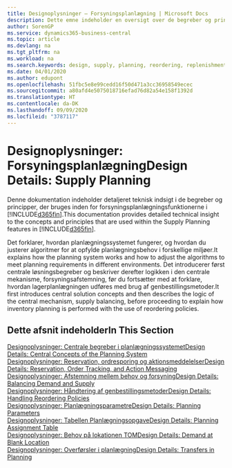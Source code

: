 ```yaml
---
title: Designoplysninger – Forsyningsplanlægning | Microsoft Docs
description: Dette emne indeholder en oversigt over de begreber og principper, der bruges inden for forsyningsplanlægningsfunktionerne i Business Central.
author: SorenGP
ms.service: dynamics365-business-central
ms.topic: article
ms.devlang: na
ms.tgt_pltfrm: na
ms.workload: na
ms.search.keywords: design, supply, planning, reordering, replenishment
ms.date: 04/01/2020
ms.author: edupont
ms.openlocfilehash: 51fbc5e8e99cedd16f50d471a3cc36958549ecec
ms.sourcegitcommit: a80afd4e5075018716efad76d82a54e158f1392d
ms.translationtype: HT
ms.contentlocale: da-DK
ms.lasthandoff: 09/09/2020
ms.locfileid: "3787117"
---
```

# <a name="design-details-supply-planning"></a><span data-ttu-id="eb9ef-103">Designoplysninger: Forsyningsplanlægning</span><span class="sxs-lookup"><span data-stu-id="eb9ef-103">Design Details: Supply Planning</span></span>
<span data-ttu-id="eb9ef-104">Denne dokumentation indeholder detaljeret teknisk indsigt i de begreber og principper, der bruges inden for forsyningsplanlægningsfunktionerne i [!INCLUDE[d365fin](includes/d365fin_md.md)].</span><span class="sxs-lookup"><span data-stu-id="eb9ef-104">This documentation provides detailed technical insight to the concepts and principles that are used within the Supply Planning features in [!INCLUDE[d365fin](includes/d365fin_md.md)].</span></span>  

<span data-ttu-id="eb9ef-105">Det forklarer, hvordan planlægningssystemet fungerer, og hvordan du justerer algoritmer for at opfylde planlægningsbehov i forskellige miljøer.</span><span class="sxs-lookup"><span data-stu-id="eb9ef-105">It explains how the planning system works and how to adjust the algorithms to meet planning requirements in different environments.</span></span> <span data-ttu-id="eb9ef-106">Det introducerer først centrale løsningsbegreber og beskriver derefter logikken i den centrale mekanisme, forsyningsafstemning, før du fortsætter med at forklare, hvordan lagerplanlægningen udføres med brug af genbestillingsmetoder.</span><span class="sxs-lookup"><span data-stu-id="eb9ef-106">It first introduces central solution concepts and then describes the logic of the central mechanism, supply balancing, before proceeding to explain how inventory planning is performed with the use of reordering policies.</span></span>  

## <a name="in-this-section"></a><span data-ttu-id="eb9ef-107">Dette afsnit indeholder</span><span class="sxs-lookup"><span data-stu-id="eb9ef-107">In This Section</span></span>  
[<span data-ttu-id="eb9ef-108">Designoplysninger: Centrale begreber i planlægningssystemet</span><span class="sxs-lookup"><span data-stu-id="eb9ef-108">Design Details: Central Concepts of the Planning System</span></span>](design-details-central-concepts-of-the-planning-system.md)  
[<span data-ttu-id="eb9ef-109">Designoplysninger: Reservation, ordresporing og aktionsmeddelelser</span><span class="sxs-lookup"><span data-stu-id="eb9ef-109">Design Details: Reservation, Order Tracking, and Action Messaging</span></span>](design-details-reservation-order-tracking-and-action-messaging.md)  
[<span data-ttu-id="eb9ef-110">Designoplysninger: Afstemning mellem behov og forsyning</span><span class="sxs-lookup"><span data-stu-id="eb9ef-110">Design Details: Balancing Demand and Supply</span></span>](design-details-balancing-demand-and-supply.md)  
[<span data-ttu-id="eb9ef-111">Designoplysninger: Håndtering af genbestillingsmetoder</span><span class="sxs-lookup"><span data-stu-id="eb9ef-111">Design Details: Handling Reordering Policies</span></span>](design-details-handling-reordering-policies.md)  
[<span data-ttu-id="eb9ef-112">Designoplysninger: Planlægningsparametre</span><span class="sxs-lookup"><span data-stu-id="eb9ef-112">Design Details: Planning Parameters</span></span>](design-details-planning-parameters.md)  
[<span data-ttu-id="eb9ef-113">Designoplysninger: Tabellen Planlægningsopgave</span><span class="sxs-lookup"><span data-stu-id="eb9ef-113">Design Details: Planning Assignment Table</span></span>](design-details-planning-assignment-table.md)  
[<span data-ttu-id="eb9ef-114">Designoplysninger: Behov på lokationen TOM</span><span class="sxs-lookup"><span data-stu-id="eb9ef-114">Design Details: Demand at Blank Location</span></span>](design-details-demand-at-blank-location.md)  
[<span data-ttu-id="eb9ef-115">Designoplysninger: Overførsler i planlægning</span><span class="sxs-lookup"><span data-stu-id="eb9ef-115">Design Details: Transfers in Planning</span></span>](design-details-transfers-in-planning.md)
